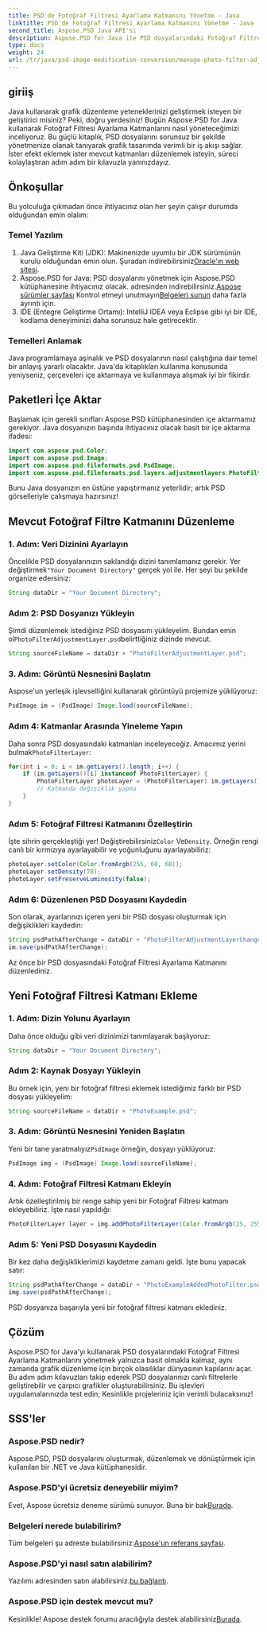 ```yaml
---
title: PSD'de Fotoğraf Filtresi Ayarlama Katmanını Yönetme - Java
linktitle: PSD'de Fotoğraf Filtresi Ayarlama Katmanını Yönetme - Java
second_title: Aspose.PSD Java API'si
description: Aspose.PSD for Java ile PSD dosyalarındaki Fotoğraf Filtresi Ayarlama Katmanlarını nasıl yöneteceğinizi öğrenin. Filtreleri zahmetsizce düzenlemek ve eklemek için bu kılavuzu izleyin.
type: docs
weight: 24
url: /tr/java/psd-image-modification-conversion/manage-photo-filter-adjustment-layer-psd/
---
```

## giriiş
Java kullanarak grafik düzenleme yeteneklerinizi geliştirmek isteyen bir geliştirici misiniz? Peki, doğru yerdesiniz! Bugün Aspose.PSD for Java kullanarak Fotoğraf Filtresi Ayarlama Katmanlarını nasıl yöneteceğimizi inceliyoruz. Bu güçlü kitaplık, PSD dosyalarını sorunsuz bir şekilde yönetmenize olanak tanıyarak grafik tasarımda verimli bir iş akışı sağlar. İster efekt eklemek ister mevcut katmanları düzenlemek isteyin, süreci kolaylaştıran adım adım bir kılavuzla yanınızdayız.
## Önkoşullar
Bu yolculuğa çıkmadan önce ihtiyacınız olan her şeyin çalışır durumda olduğundan emin olalım:
### Temel Yazılım
1.  Java Geliştirme Kiti (JDK): Makinenizde uyumlu bir JDK sürümünün kurulu olduğundan emin olun. Şuradan indirebilirsiniz[Oracle'ın web sitesi](https://www.oracle.com/java/technologies/javase-jdk11-downloads.html).
2.  Aspose.PSD for Java: PSD dosyalarını yönetmek için Aspose.PSD kütüphanesine ihtiyacınız olacak. adresinden indirebilirsiniz.[Aspose sürümler sayfası](https://releases.aspose.com/psd/java/) Kontrol etmeyi unutmayın[Belgeleri sunun](https://reference.aspose.com/psd/java/) daha fazla ayrıntı için.
3. IDE (Entegre Geliştirme Ortamı): IntelliJ IDEA veya Eclipse gibi iyi bir IDE, kodlama deneyiminizi daha sorunsuz hale getirecektir.
### Temelleri Anlamak
Java programlamaya aşinalık ve PSD dosyalarının nasıl çalıştığına dair temel bir anlayış yararlı olacaktır. Java'da kitaplıkları kullanma konusunda yeniyseniz, çerçeveleri içe aktarmaya ve kullanmaya alışmak iyi bir fikirdir.
## Paketleri İçe Aktar
Başlamak için gerekli sınıfları Aspose.PSD kütüphanesinden içe aktarmamız gerekiyor. Java dosyanızın başında ihtiyacınız olacak basit bir içe aktarma ifadesi:
```java
import com.aspose.psd.Color;
import com.aspose.psd.Image;
import com.aspose.psd.fileformats.psd.PsdImage;
import com.aspose.psd.fileformats.psd.layers.adjustmentlayers.PhotoFilterLayer;
```
Bunu Java dosyanızın en üstüne yapıştırmanız yeterlidir; artık PSD görselleriyle çalışmaya hazırsınız!
## Mevcut Fotoğraf Filtre Katmanını Düzenleme
### 1. Adım: Veri Dizinini Ayarlayın
 Öncelikle PSD dosyalarınızın saklandığı dizini tanımlamanız gerekir. Yer değiştirmek`"Your Document Directory"` gerçek yol ile. Her şeyi bu şekilde organize edersiniz:
```java
String dataDir = "Your Document Directory";
```
### Adım 2: PSD Dosyanızı Yükleyin
 Şimdi düzenlemek istediğiniz PSD dosyasını yükleyelim. Bundan emin ol`PhotoFilterAdjustmentLayer.psd`belirttiğiniz dizinde mevcut.
```java
String sourceFileName = dataDir + "PhotoFilterAdjustmentLayer.psd";
```
### 3. Adım: Görüntü Nesnesini Başlatın
Aspose'un yerleşik işlevselliğini kullanarak görüntüyü projemize yüklüyoruz:
```java
PsdImage im = (PsdImage) Image.load(sourceFileName);
```
### Adım 4: Katmanlar Arasında Yineleme Yapın
 Daha sonra PSD dosyasındaki katmanları inceleyeceğiz. Amacımız yerini bulmak`PhotoFilterLayer`:
```java
for(int i = 0; i < im.getLayers().length; i++) {
    if (im.getLayers()[i] instanceof PhotoFilterLayer) {
        PhotoFilterLayer photoLayer = (PhotoFilterLayer) im.getLayers()[i];
        // Katmanda değişiklik yapma
    }
}
```
### Adım 5: Fotoğraf Filtresi Katmanını Özelleştirin
 İşte sihrin gerçekleştiği yer! Değiştirebilirsiniz`Color` Ve`Density`. Örneğin rengi canlı bir kırmızıya ayarlayabilir ve yoğunluğunu ayarlayabiliriz:
```java
photoLayer.setColor(Color.fromArgb(255, 60, 60));
photoLayer.setDensity(78);
photoLayer.setPreserveLuminosity(false);
```
### Adım 6: Düzenlenen PSD Dosyasını Kaydedin
Son olarak, ayarlarınızı içeren yeni bir PSD dosyası oluşturmak için değişiklikleri kaydedin:
```java
String psdPathAfterChange = dataDir + "PhotoFilterAdjustmentLayerChanged.psd";
im.save(psdPathAfterChange);
```
Az önce bir PSD dosyasındaki Fotoğraf Filtresi Ayarlama Katmanını düzenlediniz.
## Yeni Fotoğraf Filtresi Katmanı Ekleme
### 1. Adım: Dizin Yolunu Ayarlayın
Daha önce olduğu gibi veri dizinimizi tanımlayarak başlıyoruz:
```java
String dataDir = "Your Document Directory";
```
### Adım 2: Kaynak Dosyayı Yükleyin
Bu örnek için, yeni bir fotoğraf filtresi eklemek istediğimiz farklı bir PSD dosyası yükleyelim:
```java
String sourceFileName = dataDir + "PhotoExample.psd";
```
### 3. Adım: Görüntü Nesnesini Yeniden Başlatın
 Yeni bir tane yaratmalıyız`PsdImage` örneğin, dosyayı yüklüyoruz:
```java
PsdImage img = (PsdImage) Image.load(sourceFileName);
```
### 4. Adım: Fotoğraf Filtresi Katmanı Ekleyin
Artık özelleştirilmiş bir renge sahip yeni bir Fotoğraf Filtresi katmanı ekleyebiliriz. İşte nasıl yapıldığı:
```java
PhotoFilterLayer layer = img.addPhotoFilterLayer(Color.fromArgb(25, 255, 35));
```
### Adım 5: Yeni PSD Dosyasını Kaydedin
Bir kez daha değişikliklerimizi kaydetme zamanı geldi. İşte bunu yapacak satır:
```java
String psdPathAfterChange = dataDir + "PhotoExampleAddedPhotoFilter.psd";
img.save(psdPathAfterChange);
```
PSD dosyanıza başarıyla yeni bir fotoğraf filtresi katmanı eklediniz.
## Çözüm
Aspose.PSD for Java'yı kullanarak PSD dosyalarındaki Fotoğraf Filtresi Ayarlama Katmanlarını yönetmek yalnızca basit olmakla kalmaz, aynı zamanda grafik düzenleme için birçok olasılıklar dünyasının kapılarını açar. Bu adım adım kılavuzları takip ederek PSD dosyalarınızı canlı filtrelerle geliştirebilir ve çarpıcı grafikler oluşturabilirsiniz. Bu işlevleri uygulamalarınızda test edin; Kesinlikle projeleriniz için verimli bulacaksınız!
## SSS'ler
### Aspose.PSD nedir?
Aspose.PSD, PSD dosyalarını oluşturmak, düzenlemek ve dönüştürmek için kullanılan bir .NET ve Java kütüphanesidir.
### Aspose.PSD'yi ücretsiz deneyebilir miyim?
 Evet, Aspose ücretsiz deneme sürümü sunuyor. Buna bir bak[Burada](https://releases.aspose.com/).
### Belgeleri nerede bulabilirim?
 Tüm belgeleri şu adreste bulabilirsiniz:[Aspose'un referans sayfası](https://reference.aspose.com/psd/java/).
### Aspose.PSD'yi nasıl satın alabilirim?
 Yazılımı adresinden satın alabilirsiniz.[bu bağlantı](https://purchase.aspose.com/buy).
### Aspose.PSD için destek mevcut mu?
 Kesinlikle! Aspose destek forumu aracılığıyla destek alabilirsiniz[Burada](https://forum.aspose.com/c/psd/34).